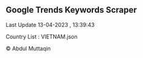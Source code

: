

## Google Trends Keywords Scraper 
 
Last Update 13-04-2023 , 13:39:43

Country List :
VIETNAM.json



© Abdul Muttaqin 

